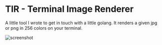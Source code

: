 TIR - Terminal Image Renderer
=============================

A little tool I wrote to get in touch with a little golang.
It renders a given jpg or png in 256 colors on your terminal.

![screenshot](https://raw.github.com/ikaros/tir/master/doc/screenshot.png)




